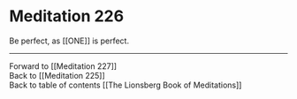 # Meditation 226

Be perfect, as [[ONE]] is perfect. 

___

Forward to [[Meditation 227]]  
Back to [[Meditation 225]]  
Back to table of contents [[The Lionsberg Book of Meditations]]  